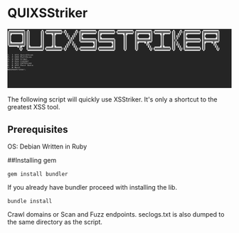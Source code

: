# QUIXSStriker
![GitHub Logo](introupdate.PNG)

The following script will quickly use XSStriker. It's only a shortcut to the greatest XSS tool.

## Prerequisites

OS: Debian
Written in Ruby

##Installing gem
```
gem install bundler
```
If you already have bundler proceed with installing the lib.
```
bundle install
```

Crawl domains or Scan and Fuzz endpoints. seclogs.txt is also dumped to the same directory as the script.
